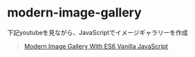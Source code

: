# modern-image-gallery
下記youtubeを見ながら、JavaScriptでイメージギャラリーを作成
> [Modern Image Gallery With ES6 Vanilla JavaScript](https://www.youtube.com/watch?v=afoxd5b0bJo&list=PLillGF-RfqbbnEGy3ROiLWk7JMCuSyQtX&index=24)
